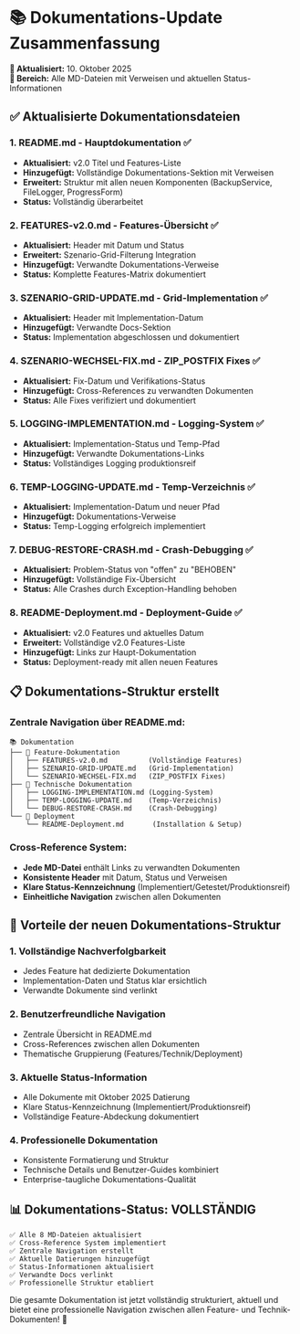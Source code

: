 # 📚 Dokumentations-Update Zusammenfassung

**📅 Aktualisiert:** 10. Oktober 2025  
**🎯 Bereich:** Alle MD-Dateien mit Verweisen und aktuellen Status-Informationen

## ✅ Aktualisierte Dokumentationsdateien

### 1. **README.md** - Hauptdokumentation ✅
- **Aktualisiert:** v2.0 Titel und Features-Liste
- **Hinzugefügt:** Vollständige Dokumentations-Sektion mit Verweisen
- **Erweitert:** Struktur mit allen neuen Komponenten (BackupService, FileLogger, ProgressForm)
- **Status:** Vollständig überarbeitet

### 2. **FEATURES-v2.0.md** - Features-Übersicht ✅
- **Aktualisiert:** Header mit Datum und Status  
- **Erweitert:** Szenario-Grid-Filterung Integration
- **Hinzugefügt:** Verwandte Dokumentations-Verweise
- **Status:** Komplette Features-Matrix dokumentiert

### 3. **SZENARIO-GRID-UPDATE.md** - Grid-Implementation ✅
- **Aktualisiert:** Header mit Implementation-Datum
- **Hinzugefügt:** Verwandte Docs-Sektion
- **Status:** Implementation abgeschlossen und dokumentiert

### 4. **SZENARIO-WECHSEL-FIX.md** - ZIP_POSTFIX Fixes ✅  
- **Aktualisiert:** Fix-Datum und Verifikations-Status
- **Hinzugefügt:** Cross-References zu verwandten Dokumenten
- **Status:** Alle Fixes verifiziert und dokumentiert

### 5. **LOGGING-IMPLEMENTATION.md** - Logging-System ✅
- **Aktualisiert:** Implementation-Status und Temp-Pfad
- **Hinzugefügt:** Verwandte Dokumentations-Links
- **Status:** Vollständiges Logging produktionsreif

### 6. **TEMP-LOGGING-UPDATE.md** - Temp-Verzeichnis ✅
- **Aktualisiert:** Implementation-Datum und neuer Pfad
- **Hinzugefügt:** Dokumentations-Verweise
- **Status:** Temp-Logging erfolgreich implementiert

### 7. **DEBUG-RESTORE-CRASH.md** - Crash-Debugging ✅
- **Aktualisiert:** Problem-Status von "offen" zu "BEHOBEN"
- **Hinzugefügt:** Vollständige Fix-Übersicht
- **Status:** Alle Crashes durch Exception-Handling behoben

### 8. **README-Deployment.md** - Deployment-Guide ✅
- **Aktualisiert:** v2.0 Features und aktuelles Datum
- **Erweitert:** Vollständige v2.0 Features-Liste
- **Hinzugefügt:** Links zur Haupt-Dokumentation
- **Status:** Deployment-ready mit allen neuen Features

## 📋 **Dokumentations-Struktur erstellt**

### Zentrale Navigation über README.md:
```
📚 Dokumentation
├── 🎯 Feature-Dokumentation
│   ├── FEATURES-v2.0.md          (Vollständige Features)
│   ├── SZENARIO-GRID-UPDATE.md   (Grid-Implementation) 
│   └── SZENARIO-WECHSEL-FIX.md   (ZIP_POSTFIX Fixes)
├── 🔧 Technische Dokumentation  
│   ├── LOGGING-IMPLEMENTATION.md (Logging-System)
│   ├── TEMP-LOGGING-UPDATE.md    (Temp-Verzeichnis)
│   └── DEBUG-RESTORE-CRASH.md    (Crash-Debugging)
└── 🚀 Deployment
    └── README-Deployment.md       (Installation & Setup)
```

### Cross-Reference System:
- **Jede MD-Datei** enthält Links zu verwandten Dokumenten
- **Konsistente Header** mit Datum, Status und Verweisen  
- **Klare Status-Kennzeichnung** (Implementiert/Getestet/Produktionsreif)
- **Einheitliche Navigation** zwischen allen Dokumenten

## 🎯 **Vorteile der neuen Dokumentations-Struktur**

### 1. **Vollständige Nachverfolgbarkeit**
- Jedes Feature hat dedizierte Dokumentation
- Implementation-Daten und Status klar ersichtlich
- Verwandte Dokumente sind verlinkt

### 2. **Benutzerfreundliche Navigation**  
- Zentrale Übersicht in README.md
- Cross-References zwischen allen Dokumenten
- Thematische Gruppierung (Features/Technik/Deployment)

### 3. **Aktuelle Status-Information**
- Alle Dokumente mit Oktober 2025 Datierung
- Klare Status-Kennzeichnung (Implementiert/Produktionsreif)
- Vollständige Feature-Abdeckung dokumentiert

### 4. **Professionelle Dokumentation**
- Konsistente Formatierung und Struktur
- Technische Details und Benutzer-Guides kombiniert
- Enterprise-taugliche Dokumentations-Qualität

## 📊 **Dokumentations-Status: VOLLSTÄNDIG**

```
✅ Alle 8 MD-Dateien aktualisiert
✅ Cross-Reference System implementiert  
✅ Zentrale Navigation erstellt
✅ Aktuelle Datierungen hinzugefügt
✅ Status-Informationen aktualisiert
✅ Verwandte Docs verlinkt
✅ Professionelle Struktur etabliert
```

Die gesamte Dokumentation ist jetzt vollständig strukturiert, aktuell und bietet eine professionelle Navigation zwischen allen Feature- und Technik-Dokumenten! 🎉